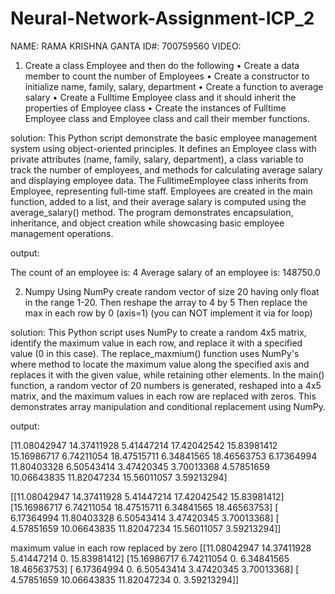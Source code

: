 # Neural-Network-Assignment-ICP_2

NAME: RAMA KRISHNA GANTA ID#: 700759560
VIDEO:

1. Create a class Employee and then do the following
• Create a data member to count the number of Employees
• Create a constructor to initialize name, family, salary, department
• Create a function to average salary
• Create a Fulltime Employee class and it should inherit the properties of Employee class
• Create the instances of Fulltime Employee class and Employee class and call their member functions.

solution:
          This Python script demonstrate the basic employee management system using object-oriented principles. It defines an Employee class with private attributes (name, family, salary, department), a class variable to track the number of employees, and methods for calculating average salary and displaying employee data. The FulltimeEmployee class inherits from Employee, representing full-time staff. Employees are created in the main function, added to a list, and their average salary is computed using the average_salary() method. The program demonstrates encapsulation, inheritance, and object creation while showcasing basic employee management operations. 

output:

The count of an employee is: 4
Average salary of an employee is: 148750.0

2. Numpy
Using NumPy create random vector of size 20 having only float in the range 1-20.
Then reshape the array to 4 by 5
Then replace the max in each row by 0 (axis=1)
(you can NOT implement it via for loop)

solution:
          This Python script uses NumPy to create a random 4x5 matrix, identify the maximum value in each row, and replace it with a specified value (0 in this case). The replace_maxmium() function uses NumPy's where method to locate the maximum value along the specified axis and replaces it with the given value, while retaining other elements. In the main() function, a random vector of 20 numbers is generated, reshaped into a 4x5 matrix, and the maximum values in each row are replaced with zeros. This demonstrates array manipulation and conditional replacement using NumPy.

output:

[11.08042947 14.37411928  5.41447214 17.42042542 15.83981412 15.16986717
  6.74211054 18.47515711  6.34841565 18.46563753  6.17364994 11.80403328
  6.50543414  3.47420345  3.70013368  4.57851659 10.06643835 11.82047234
 15.56011057  3.59213294]


[[11.08042947 14.37411928  5.41447214 17.42042542 15.83981412]
 [15.16986717  6.74211054 18.47515711  6.34841565 18.46563753]
 [ 6.17364994 11.80403328  6.50543414  3.47420345  3.70013368]
 [ 4.57851659 10.06643835 11.82047234 15.56011057  3.59213294]]

 maximum value in each row replaced by zero
[[11.08042947 14.37411928  5.41447214  0.         15.83981412]
 [15.16986717  6.74211054  0.          6.34841565 18.46563753]
 [ 6.17364994  0.          6.50543414  3.47420345  3.70013368]
 [ 4.57851659 10.06643835 11.82047234  0.          3.59213294]]

